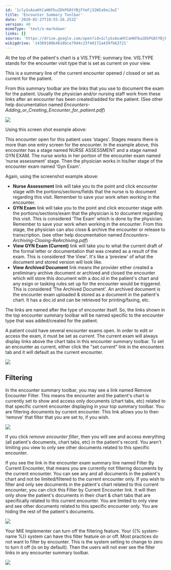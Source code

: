 ```yaml
---
id: '1clySsAxaHtCaH6Fbu2DkPG8tYBjFYeFj32WIa9oi3wI'
title: 'Encounter Summary Toolbar'
date: '2020-02-27T19:55:26.253Z'
version: 40
mimeType: 'text/x-markdown'
links: []
source: 'https://drive.google.com/open?id=1clySsAxaHtCaH6Fbu2DkPG8tYBjFYeFj32WIa9oi3wI'
wikigdrive: '14369108b4618bce79d4c23f4d172a439fb63721'
---
```

At the top of the patient's chart is a VIS.TYPE: summary line. VIS.TYPE stands for the encounter visit type that is set as current on your view.

This is a summary line of the current encounter opened / closed or set as current for the patient.

From this summary toolbar are the links that you use to document the exam for the patient. Usually the physician and/or nursing staff work from these links after an encounter has been created/added for the patient. (See other help documentation named *Encounters-Adding_or_Creating_Encounter_for_patient.pdf*)

![](../encounter-summary-toolbar.assets/1e0bfc8c99a30a20ad96bc83f5efcca7.png)

Using this screen shot example above:

This encounter open for this patient uses ‘stages'. Stages means there is more than one entry screen for the encounter. In the example above, this encounter has a stage named NURSE ASSESSMENT and a stage named GYN EXAM. The nurse works in her portion of the encounter exam named ‘nurse assessment' stage. Then the physician works in his/her stage of the encounter exam named ‘Gyn Exam'.

Again, using the screenshot example above:

* <strong>Nurse Assessment</strong> link will take you to the point and click encounter stage with the portions/sections/fields that the nurse is to document regarding this visit. Remember to save your work when working in the encounter.
* <strong>GYN Exam</strong> link will take you to the point and click encounter stage with the portions/sections/exam that the physician is to document regarding this visit. This is considered ‘The Exam' which is done by the physician. Remember to save your work when working in the encounter. From this stage, the physician can also close & archive the encounter or release to transcription. (see other help documentation named <em>Encounters-Archiving-Closing-ReArchiving.pdf</em>)
* <strong>View GYN Exam (Current)</strong> link will take you to what the current draft of the formal letter or documentation that was created as a result of the exam. This is considered ‘the View'. It's like a ‘preview' of what the document and stored version will look like.
* <strong>View Archived Document</strong> link means the provider either created a preliminary archive document or archived and closed the encounter which will store this document with a doc.id in the patient's chart and any esign or tasking rules set up for the encounter would be triggered. This is considered ‘The Archived Document'. An archived document is the encounter exam uploaded & stored as a document in the patient's chart. It has a doc.id and can be retrieved for printing/faxing, etc.

The links are named after the type of encounter itself. So, the links shown in the top encounter summary toolbar will be named specific to the encounter type that was added/created for the patient.

A patient could have several encounter exams open. In order to edit or access the exam, it must be set as *current*. The current exam will always display links above the chart tabs in this encounter summary toolbar. To set an encounter as current, either click the "set current" link in the encounters tab and it will default as the current encounter.

![](../encounter-summary-toolbar.assets/c6d3c038f3df2b3064126b962ba0e04e.png)

## Filtering

In the encounter summary toolbar, you may see a link named Remove Encounter Filter. This means the encounter and the patient's chart is currently set to show and access only documents (chart tabs, etc) related to that specific current encounter displaying in your top summary toolbar. You are filtering documents by current encounter. This link allows you to then ‘remove' that filter that you are set to, if you wish.

![](../encounter-summary-toolbar.assets/3435bc7cd2ba58a91dd42b19fb97f5a4.png)

If you click *remove encounter filter*, then you will see and access everything (all patient's documents, chart tabs, etc) in the patient's record. You aren't limiting you view to only see other documents related to this specific encounter.

If you see the link in the encounter exam summary line named Filter By Current Encounter, that means you are currently not filtering documents by the current encounter. You can see any and all documents in the patient's chart and not be limited/filtered to the current encounter only. If you wish to filter and only see documents in the patient's chart related to this current encounter, you can click this Filter by Current Encounter link. It will then only show the patient's documents in their chart & chart tabs that are specifically related to this current encounter. You are limited to only view and see other documents related to this specific encounter only. You are hiding the rest of the patient's documents.

![](../encounter-summary-toolbar.assets/5a9243aba2411d6d2c60d13a93bb044d.png)

Your MIE Implementer can turn off the filtering feature. Your {{% system-name %}} system can have this filter feature on or off. Most practices do not want to filter by encounter. This is the system setting to change to zero to turn it off (is on by default). Then the users will not ever see the filter links in any encounter summary toolbar.

![](../encounter-summary-toolbar.assets/8bec1acb63d0ac6d987f1ecaec847ec0.png)
